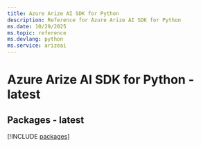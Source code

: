 ```yaml
---
title: Azure Arize AI SDK for Python
description: Reference for Azure Arize AI SDK for Python
ms.date: 10/29/2025
ms.topic: reference
ms.devlang: python
ms.service: arizeai
---
```

# Azure Arize AI SDK for Python - latest
## Packages - latest
[!INCLUDE [packages](arize-ai-index.md)]